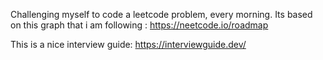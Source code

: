 Challenging myself to code a leetcode problem, every morning.
Its based on this graph that i am following :
https://neetcode.io/roadmap

This is a nice interview guide:
https://interviewguide.dev/
